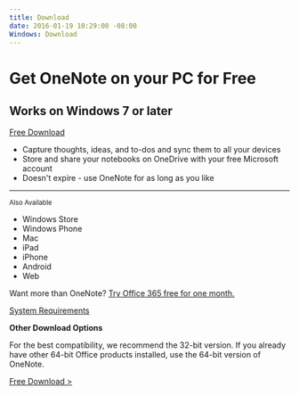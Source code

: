 ```yaml
---
title: Download
date: 2016-01-19 10:29:00 -08:00
Windows: Download
---
```


# Get OneNote on your PC for Free

## Works on Windows 7 or later

[Free Download](//onenote.work/download/win32/x86/en-US)

* Capture thoughts, ideas, and to-dos and sync them to all your devices
* Store and share your notebooks on OneDrive with your free Microsoft account
* Doesn't expire - use OneNote for as long as you like

- - -

<small>Also Available</small>

* Windows Store
* Windows Phone
* Mac
* iPad
* iPhone
* Android
* Web

Want more than OneNote? [Try Office 365 free for one month.](//officeredir.microsoft.com/r/rlidOfficeTrial/?clid=1033)

[System Requirements](https://go.microsoft.com/fwlink/?LinkId=390454&clcid=0x409)

**Other Download Options**

For the best compatibility, we recommend the 32-bit version. If you already have other 64-bit Office products installed, use the 64-bit version of OneNote.

[Free Download >](http://www.onenote.com/download/win32/x64/en-US)